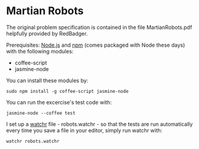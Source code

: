 Martian Robots
==============
The original problem specification is contained in the file MartianRobots.pdf helpfully provided by RedBadger. 

Prerequisites:
[Node.js](http://nodejs.org/) and [npm](http://npmjs.org/) (comes packaged with Node these days) with the following modules:

* coffee-script
* jasmine-node 

You can install these modules by:
	
	sudo npm install -g coffee-script jasmine-node

You can run the excercise's test code with:

    jasmine-node --coffee test

I set up a [watchr](https://github.com/mynyml/watchr) file - robots.watchr - so that the tests are run automatically every time you save a file in your editor, simply run watchr with:
    
    watchr robots.watchr


